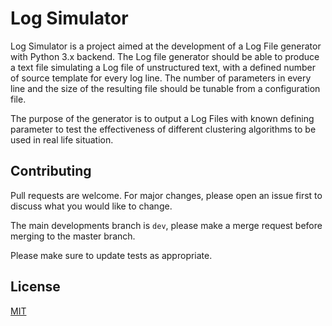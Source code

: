 # Log Simulator

Log Simulator is a project aimed at the development of a Log File generator with Python 3.x backend.
The Log file generator should be able to produce a text file simulating a Log file of unstructured text, with a defined number of source template for every log line.
The number of parameters in every line and the size of the resulting file should be tunable from a configuration file.

The purpose of the generator is to output a Log Files with known defining parameter to test the effectiveness of different clustering algorithms to be used in real life situation.

## Contributing
Pull requests are welcome. For major changes, please open an issue first to discuss what you would like to change.

The main developments branch is `dev`, please make a merge request before merging to the master branch.

Please make sure to update tests as appropriate.

## License
[MIT](./LICENSE)